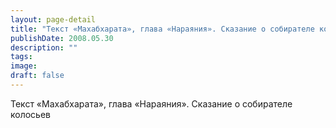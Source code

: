 ```yaml
---
layout: page-detail
title: "Текст «Махабхарата», глава «Нараяния». Сказание о собирателе колосьев"
publishDate: 2008.05.30
description: ""
tags:
image:
draft: false
---
```


 Текст «Махабхарата», глава «Нараяния». Сказание о собирателе колосьев   

  
